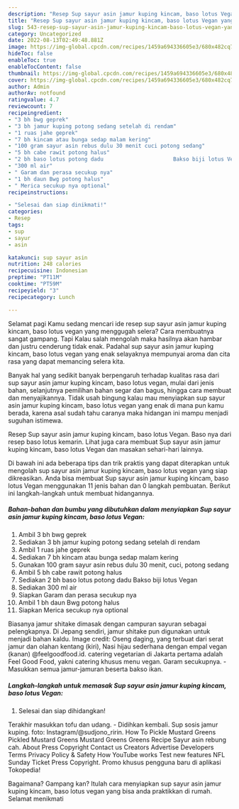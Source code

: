 ```yaml
---
description: "Resep Sup sayur asin jamur kuping kincam, baso lotus Vegan yang Enak"
title: "Resep Sup sayur asin jamur kuping kincam, baso lotus Vegan yang Enak"
slug: 543-resep-sup-sayur-asin-jamur-kuping-kincam-baso-lotus-vegan-yang-enak
category: Uncategorized
date: 2022-08-13T02:49:48.881Z
image: https://img-global.cpcdn.com/recipes/1459a694336605e3/680x482cq70/sup-sayur-asin-jamur-kuping-kincam-baso-lotus-vegan-foto-resep-utama.jpg
hideToc: false
enableToc: true
enableTocContent: false
thumbnail: https://img-global.cpcdn.com/recipes/1459a694336605e3/680x482cq70/sup-sayur-asin-jamur-kuping-kincam-baso-lotus-vegan-foto-resep-utama.jpg
cover: https://img-global.cpcdn.com/recipes/1459a694336605e3/680x482cq70/sup-sayur-asin-jamur-kuping-kincam-baso-lotus-vegan-foto-resep-utama.jpg
author: Admin
authorAv: notfound
ratingvalue: 4.7
reviewcount: 7
recipeingredient:
- "3 bh bwg geprek"
- "3 bh jamur kuping potong sedang setelah di rendam"
- "1 ruas jahe geprek"
- "7 bh kincam atau bunga sedap malam kering"
- "100 gram sayur asin rebus dulu 30 menit cuci potong sedang"
- "5 bh cabe rawit potong halus"
- "2 bh baso lotus potong dadu                      Bakso biji lotus Vegan"
- "300 ml air"
- " Garam dan perasa secukup nya"
- "1 bh daun Bwg potong halus"
- " Merica secukup nya optional"
recipeinstructions:

- "Selesai dan siap dinikmati!"
categories:
- Resep
tags:
- sup
- sayur
- asin

katakunci: sup sayur asin 
nutrition: 248 calories
recipecuisine: Indonesian
preptime: "PT11M"
cooktime: "PT59M"
recipeyield: "3"
recipecategory: Lunch

---
```



Selamat pagi Kamu sedang mencari ide resep sup sayur asin jamur kuping kincam, baso lotus vegan yang menggugah selera? Cara membuatnya sangat gampang. Tapi Kalau salah mengolah maka hasilnya akan hambar dan justru cenderung tidak enak. Padahal sup sayur asin jamur kuping kincam, baso lotus vegan yang enak selayaknya mempunyai aroma dan cita rasa yang dapat memancing selera kita.


Banyak hal yang sedikit banyak berpengaruh terhadap kualitas rasa dari sup sayur asin jamur kuping kincam, baso lotus vegan, mulai dari jenis bahan, selanjutnya pemilihan bahan segar dan bagus, hingga cara membuat dan menyajikannya. Tidak usah bingung kalau mau menyiapkan sup sayur asin jamur kuping kincam, baso lotus vegan yang enak di mana pun kamu berada, karena asal sudah tahu caranya maka hidangan ini mampu menjadi suguhan istimewa.

Resep Sup sayur asin jamur kuping kincam, baso lotus Vegan. Baso nya dari resep baso lotus kemarin. Lihat juga cara membuat Sup sayur asin jamur kuping kincam, baso lotus Vegan dan masakan sehari-hari lainnya.


Di bawah ini ada beberapa tips dan trik praktis yang dapat diterapkan untuk mengolah sup sayur asin jamur kuping kincam, baso lotus vegan yang siap dikreasikan. Anda bisa membuat Sup sayur asin jamur kuping kincam, baso lotus Vegan menggunakan 11 jenis bahan dan 0 langkah pembuatan. Berikut ini langkah-langkah untuk membuat hidangannya.

<!--inarticleads1-->

##### Bahan-bahan dan bumbu yang dibutuhkan dalam menyiapkan Sup sayur asin jamur kuping kincam, baso lotus Vegan:

1. Ambil 3 bh bwg geprek
1. Sediakan 3 bh jamur kuping potong sedang setelah di rendam
1. Ambil 1 ruas jahe geprek
1. Sediakan 7 bh kincam atau bunga sedap malam kering
1. Gunakan 100 gram sayur asin rebus dulu 30 menit, cuci, potong sedang
1. Ambil 5 bh cabe rawit potong halus
1. Sediakan 2 bh baso lotus potong dadu                      Bakso biji lotus Vegan
1. Sediakan 300 ml air
1. Siapkan  Garam dan perasa secukup nya
1. Ambil 1 bh daun Bwg potong halus
1. Siapkan  Merica secukup nya optional


Biasanya jamur shitake dimasak dengan campuran sayuran sebagai pelengkapnya. Di Jepang sendiri, jamur shitake pun digunakan untuk menjadi bahan kaldu. Image credit: Oseng daging, yang terbuat dari serat jamur dan olahan kentang (kiri), Nasi hijau sederhana dengan empal vegan (kanan) @feelgoodfood.id. catering vegetarian di Jakarta pertama adalah Feel Good Food, yakni catering khusus menu vegan. Garam secukupnya. - Masukkan semua jamur-jamuran beserta bakso ikan. 

<!--inarticleads2-->

##### Langkah-langkah untuk memasak Sup sayur asin jamur kuping kincam, baso lotus Vegan:


1. Selesai dan siap dihidangkan!

Terakhir masukkan tofu dan udang. - Didihkan kembali. Sup sosis jamur kuping. foto: Instagram/@sudjono_ririn. How To Pickle Mustard Greens Pickled Mustard Greens Mustard Greens Greens Recipe Sayur asin rebung cah. About Press Copyright Contact us Creators Advertise Developers Terms Privacy Policy &amp; Safety How YouTube works Test new features NFL Sunday Ticket Press Copyright. Promo khusus pengguna baru di aplikasi Tokopedia! 

Bagaimana? Gampang kan? Itulah cara menyiapkan sup sayur asin jamur kuping kincam, baso lotus vegan yang bisa anda praktikkan di rumah. Selamat menikmati
